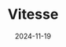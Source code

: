---  
layout: startup_page  
title: "Vitesse"  
id: "vitesse.io"  
permalink: "/vitessevitesse.io11192024/"  
website: "https://www.vitesse.io/"  
funding_round: "Series C"  
funding_amount: "$93M"  
investors: "KKR"  
about: "Vitesse is a global treasury and payment provider for the insurance industry. Its platform offers a suite of fiduciary, custody, payment, and foreign exchange services, enabling real-time management and capital safeguarding for stakeholders. Vitesse aims to transform insurance operations, optimize liquidity, and provide a seamless digitized process for customers."  
markets: "Fintech, Insurance"  
hq: "London, England, United Kingdom"  
founded_year: "2014"  
linkedin: "https://www.linkedin.com/company/vitesse-psp"  
twitter: "https://twitter.com/VitessePSP"  
instagram: ""  
facebook: ""  
crunchbase: "https://www.crunchbase.com/organization/vitesse-psp"  
pitchbook: "https://pitchbook.com/profiles/company/156158-38"  

date_display: "19-Nov-2024"  
date: "2024-11-19"

# SEO Optimization  
meta_title: "Vitesse - Series C Funding ($93M)"  
meta_description: "Vitesse, Vitesse is a global treasury and payment provider for the insurance industry. Its platform offers a suite of fiduciary, custody, payment, and foreign ..."  
meta_keywords: "Vitesse, Fintech, Insurance, Series C funding"  
canonical_url: "https://startup.projectstartups.com/vitessevitesse.io11192024/"  
---